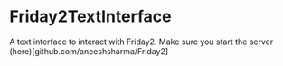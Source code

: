 # Friday2TextInterface
A text interface to interact with Friday2. Make sure you start the server (here)[github.com/aneeshsharma/Friday2]
